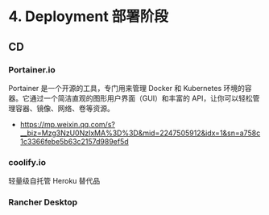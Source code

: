 # 4. Deployment 部署阶段

## CD

### Portainer.io

Portainer 是一个开源的工具，专门用来管理 Docker 和 Kubernetes 环境的容器。它通过一个简洁直观的图形用户界面（GUI）和丰富的 API，让你可以轻松管理容器、镜像、网络、卷等资源。

- https://mp.weixin.qq.com/s?__biz=Mzg3NzU0NzIxMA%3D%3D&mid=2247505912&idx=1&sn=a758c1c3366febe5b63c2157d989ef5d

### coolify.io

轻量级自托管 Heroku 替代品

### Rancher Desktop

